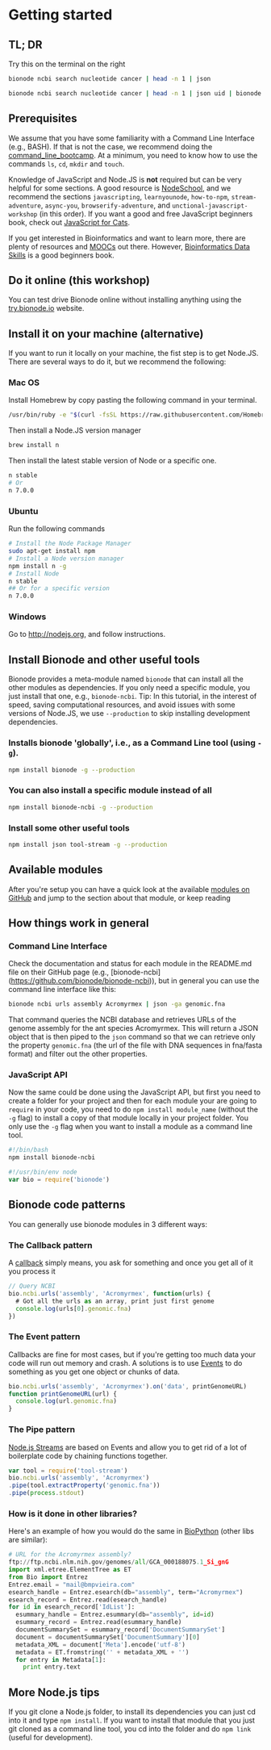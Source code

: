 # Getting started

## TL; DR
Try this on the terminal on the right

```bash
bionode ncbi search nucleotide cancer | head -n 1 | json

bionode ncbi search nucleotide cancer | head -n 1 | json uid | bionode ncbi fetch nuccore - | json
```

## Prerequisites
We assume that you have some familiarity with a Command Line Interface (e.g., BASH).
If that is not the case, we recommend doing the [command_line_bootcamp](http://rik.smith-unna.com/command_line_bootcamp).
At a minimum, you need to know how to use the commands ```ls```, ```cd```, ```mkdir``` and ```touch```.

Knowledge of JavaScript and Node.JS is **not** required but can be very helpful for some sections. A good resource is [NodeSchool](http://nodeschool.io), and we recommend the sections ```javascripting```, ```learnyounode```, ```how-to-npm```, ```stream-adventure```, ```async-you```,  ```browserify-adventure```, and ```unctional-javascript-workshop``` (in this order). If you want a good and free JavaScript beginners book, check out [JavaScript for Cats](http://jsforcats.com).

If you get interested in Bioinformatics and want to learn more, there are plenty of resources and [MOOCs](https://en.wikipedia.org/wiki/Massive_open_online_course) out there. However, [Bioinformatics Data Skills](http://shop.oreilly.com/product/0636920030157.do) is a good beginners book.

## Do it online (this workshop)
You can test drive Bionode online without installing anything using the [try.bionode.io](http://try.bionode.io) website.

## Install it on your machine (alternative)
If you want to run it locally on your machine, the fist step is to get Node.JS. There are several ways to do it, but we recommend the following:

### Mac OS
Install Homebrew by copy pasting the following command in your terminal.

```bash
/usr/bin/ruby -e "$(curl -fsSL https://raw.githubusercontent.com/Homebrew/install/master/install)"
```

Then install a Node.JS version manager
```bash
brew install n
```

Then install the latest stable version of Node or a specific one.

```bash
n stable
# Or
n 7.0.0
```

### Ubuntu
Run the following commands
```bash
# Install the Node Package Manager
sudo apt-get install npm
# Install a Node version manager
npm install n -g
# Install Node
n stable
## Or for a specific version
n 7.0.0
```
### Windows
Go to http://nodejs.org, and follow instructions.

## Install Bionode and other useful tools
Bionode provides a meta-module named ```bionode``` that can install all the other modules as dependencies. If you only need a specific module, you just install that one, e.g., ```bionode-ncbi```. Tip: In this tutorial, in the interest of  speed, saving computational resources, and avoid issues with some versions of Node.JS, we use ```--production``` to skip installing development dependencies.

### Installs bionode 'globally', i.e., as a Command Line tool (using ```-g```).
```bash
npm install bionode -g --production
```
### You can also install a specific module instead of all
```bash
npm install bionode-ncbi -g --production
```
### Install some other useful tools
```bash
npm install json tool-stream -g --production
```

## Available modules
After you're setup you can have a quick look at the available [modules on GitHub](https://github.com/bionode/bionode#list-of-modules) and jump to the section about that module, or keep reading

## How things work in general

### Command Line Interface
Check the documentation and status for each module in the README.md file on their GitHub page (e.g., [bionode-ncbi] (https://github.com/bionode/bionode-ncbi)), but in general you can use the command line interface like this:

```bash
bionode ncbi urls assembly Acromyrmex | json -ga genomic.fna
```

That command queries the NCBI database and retrieves URLs of the genome assembly for the ant species Acromyrmex. This will return a JSON object that is then piped to the `json` command so that we can retrieve only the property `genomic.fna` (the url of the file with DNA sequences in fna/fasta format) and filter out the other properties.

### JavaScript API
Now the same could be done using the JavaScript API, but first you need to create a folder for your project and then for each module your are going to `require` in your code, you need to do `npm install module_name` (without the `-g` flag) to install a copy of that module locally in your project folder. You only use the `-g` flag when you want to install a module as a command line tool.

```bash
#!/bin/bash
npm install bionode-ncbi
```

```javascript
#!/usr/bin/env node
var bio = require('bionode')
```

## Bionode code patterns
You can generally use bionode modules in 3 different ways:

### The Callback pattern
A [callback](https://docs.nodejitsu.com/articles/getting-started/control-flow/what-are-callbacks) simply means, you ask for something and once you get all of it you process it

```javascript
// Query NCBI
bio.ncbi.urls('assembly', 'Acromyrmex', function(urls) {
  # Got all the urls as an array, print just first genome
  console.log(urls[0].genomic.fna)
})
```

### The Event pattern
Callbacks are fine for most cases, but if you're getting too much data your code will run out memory and crash. A solutions is to use [Events](https://nodesource.com/blog/understanding-the-nodejs-event-loop) to do something as you get one object or chunks of data.

```javascript
bio.ncbi.urls('assembly', 'Acromyrmex').on('data', printGenomeURL)
function printGenomeURL(url) {
  console.log(url.genomic.fna)
}
```

### The Pipe pattern
[Node.js Streams](https://github.com/substack/stream-handbook) are based on Events and allow you to get rid of a lot of boilerplate code by chaining functions together.

```javascript
var tool = require('tool-stream')
bio.ncbi.urls('assembly', 'Acromyrmex')
.pipe(tool.extractProperty('genomic.fna'))
.pipe(process.stdout)
```

### How is it done in other libraries?

Here's an example of how you would do the same in [BioPython](http://biopython.org) (other libs are similar):

```python
# URL for the Acromyrmex assembly?
ftp://ftp.ncbi.nlm.nih.gov/genomes/all/GCA_000188075.1_Si_gnG
import xml.etree.ElementTree as ET
from Bio import Entrez
Entrez.email = "mail@bmpvieira.com"
esearch_handle = Entrez.esearch(db="assembly", term="Acromyrmex")
esearch_record = Entrez.read(esearch_handle)
for id in esearch_record['IdList']:
  esummary_handle = Entrez.esummary(db="assembly", id=id)
  esummary_record = Entrez.read(esummary_handle)
  documentSummarySet = esummary_record['DocumentSummarySet']
  document = documentSummarySet['DocumentSummary'][0]
  metadata_XML = document['Meta'].encode('utf-8')
  metadata = ET.fromstring('' + metadata_XML + '')
  for entry in Metadata[1]:
    print entry.text
```

## More Node.js tips

If you git clone a Node.js folder, to install its dependencies you can just cd into it and type `npm install`.
If you want to install that module that you just git cloned as a command line tool, you cd into the folder and do `npm link` (useful for development).
